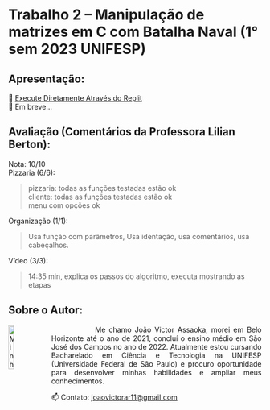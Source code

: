# Trabalho 2 – Manipulação de matrizes em C com Batalha Naval (1° sem 2023 UNIFESP)

## Apresentação:
🔹 [Execute Diretamente Através do Replit](https://replit.com/@Assaoka/Trabalho-3-Controle-de-Pizzaria-Usando-Struct-em-C?v=1)
<br>🔹 Em breve...



## Avaliação (Comentários da Professora Lilian Berton):
Nota: 10/10
<br> Pizzaria (6/6):
  > pizzaria: todas as funções testadas estão ok <br>
  > cliente: todas as funções testadas estão ok <br>
  > menu com opções ok

Organização (1/1):
  > Usa função com parâmetros, Usa identação, usa comentários, usa cabeçalhos.

Vídeo (3/3):
  > 14:35 min, explica os passos do algoritmo, executa mostrando as etapas



## Sobre o Autor:
<img src="https://avatars.githubusercontent.com/u/130188340?s=200&u=83c9d36fc760730d693236248c76d9464e4b92fc&v=4" alt="Minha Foto" align="left" width="15%" height="15%" style="margin-right: 10px">

<p align="justify">&nbsp;&nbsp;&nbsp;&nbsp;&nbsp;&nbsp;&nbsp;&nbsp;&nbsp;&nbsp;&nbsp;&nbsp; 
Me chamo João Victor Assaoka, morei em Belo Horizonte até o ano de 2021, concluí o ensino médio em São José dos Campos no ano de 2022. Atualmente estou cursando Bacharelado em Ciência e Tecnologia na UNIFESP (Universidade Federal de São Paulo) e procuro oportunidade para desenvolver minhas habilidades e ampliar meus conhecimentos.

📫 Contato: joaovictorar11@gmail.com
</p>

##

